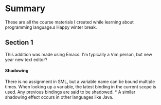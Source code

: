 # Summary
These are all the course materials I created while learning about programming language.s Happy winter break.

## Section 1

This addition was made using Emacs. I'm typically a Vim person, but new year new text editor?

#### Shadowing

There is no assignment in SML, but a variable name can be bound multiple times.
When looking up a variable, the latest binding in the current scope is used.
Any previous bindings are said to be shadowed.
	* A similar shadowing effect occurs in other languages like Java.
